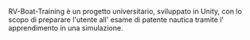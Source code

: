 RV-Boat-Training è un progetto universitario, sviluppato in Unity, con lo scopo di preparare l'utente all' esame di patente nautica tramite l' apprendimento in una simulazione.
